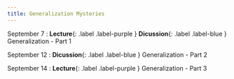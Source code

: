 ```yaml
---
title: Generalization Mysteries
---
```


September 7
: **Lecture**{: .label .label-purple } **Dicussion**{: .label .label-blue } Generalization - Part 1

September 12
: **Dicussion**{: .label .label-blue } Generalization - Part 2

September 14
: **Lecture**{: .label .label-purple } Generalization - Part 3
